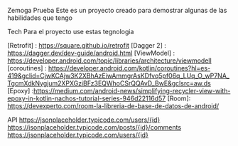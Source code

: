 Zemoga Prueba
Este es un proyecto creado para demostrar algunas de las habilidades que tengo

Tech Para el proyecto use estas tegnologia

[Retrofit] : https://square.github.io/retrofit
[Dagger 2] : https://dagger.dev/dev-guide/android.html
[ViewModel] : https://developer.android.com/topic/libraries/architecture/viewmodell
[coroutines] : https://developer.android.com/kotlin/coroutines?hl=es-419&gclid=CjwKCAjw3K2XBhAzEiwAmmgrAsKDfvq5pf06q_LUq_O_wP7NA_TgcmXdkNygjum2XPXGziBFz3EQWhoCSrQQAvD_BwE&gclsrc=aw.ds
[Epoxy] :https://medium.com/android-news/simplifying-recycler-view-with-epoxy-in-kotlin-nachos-tutorial-series-946d22116d57
[Room]: https://devexperto.com/room-la-libreria-de-base-de-datos-de-android/

API 
https://jsonplaceholder.typicode.com/users/{id}
https://jsonplaceholder.typicode.com/posts/{id}/comments
https://jsonplaceholder.typicode.com/users/{id}


